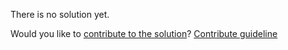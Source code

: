 
There is no solution yet.

Would you like to [contribute to the solution](https://github.com/BFEdev/BFE.dev-solutions/blob/main/typescript/firstchar_en.md)? [Contribute guideline](https://github.com/BFEdev/BFE.dev-solutions#how-to-contribute)
